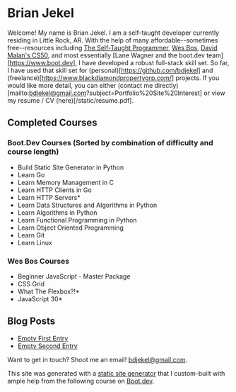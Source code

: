 # Brian Jekel

<!-- ![Brian Jekel Headshot](/images/bdj_0.75_body_shot.jpg) -->

Welcome! My name is Brian Jekel. I am a self-taught developer currently residing in Little Rock, AR. With the help of many affordable--sometimes free--resources including [The Self-Taught Programmer](https://www.theselftaughtprogrammer.io/), [Wes Bos](https://wesbos.com/), [David Malan's CS50](https://pll.harvard.edu/course/cs50-introduction-computer-science), and most essentially [Lane Wagner and the boot.dev team][https://www.boot.dev], I have developed a robust full-stack skill set. So far, I have used that skill set for (personal)[https://github.com/bdjekel] and (freelance)[https://www.blackdiamondpropertygrp.com/] projects. If you would like more detail, you can either (contact me directly)[mailto:bdjekel@gmail.com?subject=Portfolio%20Site%20Interest] or view my resume / CV (here)[/static/resume.pdf].

## Completed Courses

### Boot.Dev Courses (Sorted by combination of difficulty and course length)

* Build Static Site Generator in Python
* Learn Go
* Learn Memory Management in C
* Learn HTTP Clients in Go
* Learn HTTP Servers*
* Learn Data Structures and Algorithms in Python
* Learn Algorithms in Python
* Learn Functional Programming in Python
* Learn Object Oriented Programming
* Learn Git
* Learn Linux

### Wes Bos Courses

* Beginner JavaScript - Master Package
* CSS Grid
* What The Flexbox?!*
* JavaScript 30*

## Blog Posts

- [Empty First Entry](/blog/first_entry/first_entry.md)
- [Empty Second Entry](/blog/first_entry/second_entry.md)


Want to get in touch? Shoot me an email! [bdjekel@gmail.com](mailto:bdjekel@gmail.com).

This site was generated with a [static site generator](https://github.com/bdjekel/static_site_generator) that I custom-built with ample help from the following course on [Boot.dev](https://www.boot.dev/courses/build-static-site-generator-python).